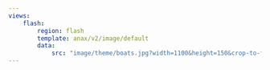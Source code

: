 ```yaml
---
views:
    flash:
        region: flash
        template: anax/v2/image/default
        data:
            src: "image/theme/boats.jpg?width=1100&height=150&crop-to-fit&area=0,0,30,0"
---
```

